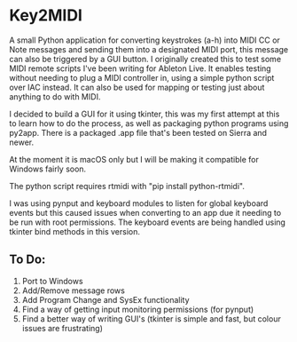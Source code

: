 # Key2MIDI
A small Python application for converting keystrokes (a-h) into MIDI CC or Note messages and sending them into a designated MIDI port, this message can also be triggered by a GUI button. I originally created this to test some MIDI remote scripts I've been writing for Ableton Live. It enables testing without needing to plug a MIDI controller in, using a simple python script over IAC instead. It can also be used for mapping or testing just about anything to do with MIDI. 

I decided to build a GUI for it using tkinter, this was my first attempt at this to learn how to do the process, as well as packaging python programs using py2app. There is a packaged .app file that's been tested on Sierra and newer.

At the moment it is macOS only but I will be making it compatible for Windows fairly soon.

The python script requires rtmidi with "pip install python-rtmidi".

I was using pynput and keyboard modules to listen for global keyboard events but this caused issues when converting to an app due it needing to be run with root permissions. The keyboard events are being handled using tkinter bind methods in this version.

## To Do:
1. Port to Windows
2. Add/Remove message rows
3. Add Program Change and SysEx functionality
4. Find a way of getting input monitoring permissions (for pynput)
5. Find a better way of writing GUI's (tkinter is simple and fast, but colour issues are frustrating)
